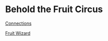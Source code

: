 # Behold the Fruit Circus

[Connections](https://fruit-circus.github.io/connections.html)

[Fruit Wizard](https://fruit-circus.github.io/fruit_wizard.html)
